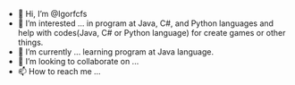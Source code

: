 - 👋 Hi, I’m @Igorfcfs
- 👀 I’m interested ... in program at Java, C#, and Python languages and help with codes(Java, C# or Python language) for create games or other things.
- 🌱 I’m currently ... learning program at Java language.
- 💞️ I’m looking to collaborate on ...
- 📫 How to reach me ...

<!---
Igorfcfs/Igorfcfs is a ✨ special ✨ repository because its `README.md` (this file) appears on your GitHub profile.
You can click the Preview link to take a look at your changes.
--->
